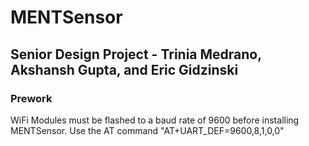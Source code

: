 # MENTSensor
## Senior Design Project - Trinia Medrano, Akshansh Gupta, and Eric Gidzinski
### Prework
WiFi Modules must be flashed to a baud rate of 9600 before installing MENTSensor. Use the AT command "AT+UART_DEF=9600,8,1,0,0"

